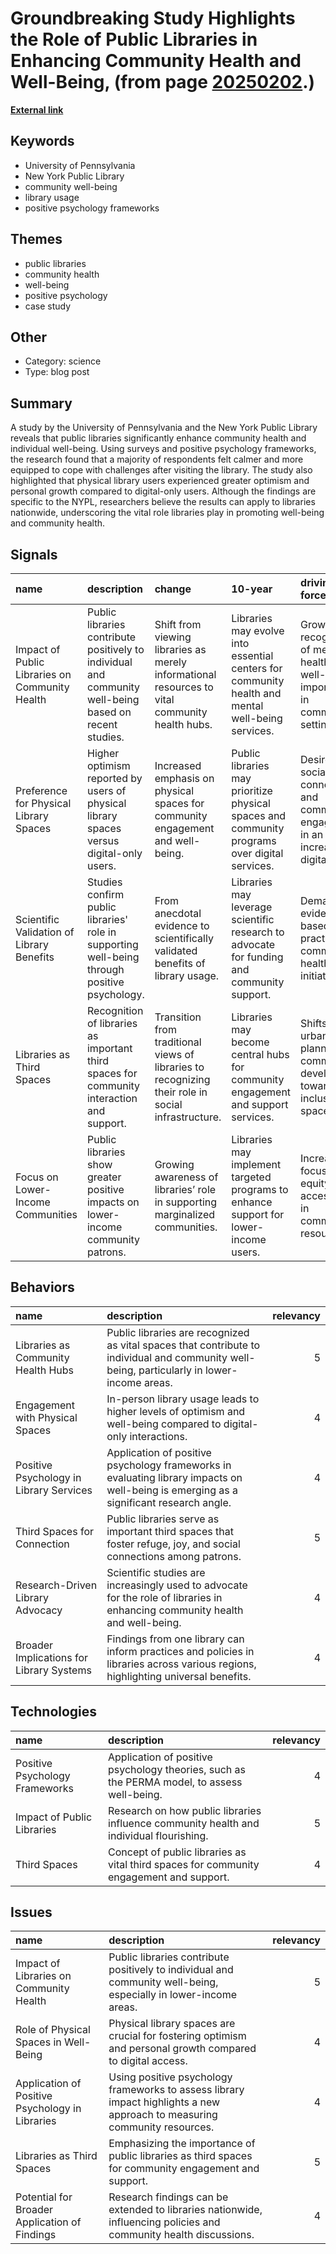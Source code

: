# __Groundbreaking Study Highlights the Role of Public Libraries in Enhancing Community Health and Well-Being__, (from page [20250202](https://kghosh.substack.com/p/20250202).)

__[External link](https://bookriot.com/innovative-study-by-upenn-finds-that-public-libraries-positively-impact-community-health-and-well-being)__



## Keywords

* University of Pennsylvania
* New York Public Library
* community well-being
* library usage
* positive psychology frameworks

## Themes

* public libraries
* community health
* well-being
* positive psychology
* case study

## Other

* Category: science
* Type: blog post

## Summary

A study by the University of Pennsylvania and the New York Public Library reveals that public libraries significantly enhance community health and individual well-being. Using surveys and positive psychology frameworks, the research found that a majority of respondents felt calmer and more equipped to cope with challenges after visiting the library. The study also highlighted that physical library users experienced greater optimism and personal growth compared to digital-only users. Although the findings are specific to the NYPL, researchers believe the results can apply to libraries nationwide, underscoring the vital role libraries play in promoting well-being and community health.

## Signals

| name                                           | description                                                                                            | change                                                                                             | 10-year                                                                                          | driving-force                                                                           |   relevancy |
|:-----------------------------------------------|:-------------------------------------------------------------------------------------------------------|:---------------------------------------------------------------------------------------------------|:-------------------------------------------------------------------------------------------------|:----------------------------------------------------------------------------------------|------------:|
| Impact of Public Libraries on Community Health | Public libraries contribute positively to individual and community well-being based on recent studies. | Shift from viewing libraries as merely informational resources to vital community health hubs.     | Libraries may evolve into essential centers for community health and mental well-being services. | Growing recognition of mental health and well-being importance in community settings.   |           4 |
| Preference for Physical Library Spaces         | Higher optimism reported by users of physical library spaces versus digital-only users.                | Increased emphasis on physical spaces for community engagement and well-being.                     | Public libraries may prioritize physical spaces and community programs over digital services.    | Desire for social connection and community engagement in an increasingly digital world. |           4 |
| Scientific Validation of Library Benefits      | Studies confirm public libraries' role in supporting well-being through positive psychology.           | From anecdotal evidence to scientifically validated benefits of library usage.                     | Libraries may leverage scientific research to advocate for funding and community support.        | Demand for evidence-based practices in community health initiatives.                    |           5 |
| Libraries as Third Spaces                      | Recognition of libraries as important third spaces for community interaction and support.              | Transition from traditional views of libraries to recognizing their role in social infrastructure. | Libraries may become central hubs for community engagement and support services.                 | Shifts in urban planning and community development towards inclusive spaces.            |           4 |
| Focus on Lower-Income Communities              | Public libraries show greater positive impacts on lower-income community patrons.                      | Growing awareness of libraries’ role in supporting marginalized communities.                       | Libraries may implement targeted programs to enhance support for lower-income users.             | Increased focus on equity and accessibility in community resources.                     |           5 |

## Behaviors

| name                                     | description                                                                                                                                 |   relevancy |
|:-----------------------------------------|:--------------------------------------------------------------------------------------------------------------------------------------------|------------:|
| Libraries as Community Health Hubs       | Public libraries are recognized as vital spaces that contribute to individual and community well-being, particularly in lower-income areas. |           5 |
| Engagement with Physical Spaces          | In-person library usage leads to higher levels of optimism and well-being compared to digital-only interactions.                            |           4 |
| Positive Psychology in Library Services  | Application of positive psychology frameworks in evaluating library impacts on well-being is emerging as a significant research angle.      |           4 |
| Third Spaces for Connection              | Public libraries serve as important third spaces that foster refuge, joy, and social connections among patrons.                             |           5 |
| Research-Driven Library Advocacy         | Scientific studies are increasingly used to advocate for the role of libraries in enhancing community health and well-being.                |           4 |
| Broader Implications for Library Systems | Findings from one library can inform practices and policies in libraries across various regions, highlighting universal benefits.           |           4 |

## Technologies

| name                           | description                                                                                 |   relevancy |
|:-------------------------------|:--------------------------------------------------------------------------------------------|------------:|
| Positive Psychology Frameworks | Application of positive psychology theories, such as the PERMA model, to assess well-being. |           4 |
| Impact of Public Libraries     | Research on how public libraries influence community health and individual flourishing.     |           5 |
| Third Spaces                   | Concept of public libraries as vital third spaces for community engagement and support.     |           4 |

## Issues

| name                                            | description                                                                                                               |   relevancy |
|:------------------------------------------------|:--------------------------------------------------------------------------------------------------------------------------|------------:|
| Impact of Libraries on Community Health         | Public libraries contribute positively to individual and community well-being, especially in lower-income areas.          |           5 |
| Role of Physical Spaces in Well-Being           | Physical library spaces are crucial for fostering optimism and personal growth compared to digital access.                |           4 |
| Application of Positive Psychology in Libraries | Using positive psychology frameworks to assess library impact highlights a new approach to measuring community resources. |           4 |
| Libraries as Third Spaces                       | Emphasizing the importance of public libraries as third spaces for community engagement and support.                      |           5 |
| Potential for Broader Application of Findings   | Research findings can be extended to libraries nationwide, influencing policies and community health discussions.         |           4 |
